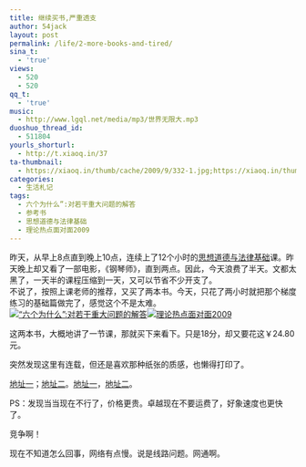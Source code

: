 ```yaml
---
title: 继续买书,严重透支
author: 54jack
layout: post
permalink: /life/2-more-books-and-tired/
sina_t:
  - 'true'
views:
  - 520
  - 520
qq_t:
  - 'true'
music:
  - http://www.lgql.net/media/mp3/世界无限大.mp3
duoshuo_thread_id:
  - 511804
yourls_shorturl:
  - http://t.xiaoq.in/37
ta-thumbnail:
  - https://xiaoq.in/thumb/cache/2009/9/332-1.jpg;https://xiaoq.in/thumb/cache/2009/9/332-2.jpg;
categories:
  - 生活札记
tags:
  - 六个为什么”:对若干重大问题的解答
  - 参考书
  - 思想道德与法律基础
  - 理论热点面对面2009
---
```

昨天，从早上8点直到晚上10点，连续上了12个小时的<span class='wp_keywordlink_affiliate'><a href="https://xiaoq.in/tag/%e6%80%9d%e6%83%b3%e9%81%93%e5%be%b7%e4%b8%8e%e6%b3%95%e5%be%8b%e5%9f%ba%e7%a1%80/" title="查看思想道德与法律基础中的全部文章" target="_blank">思想道德与法律基础</a></span>课。昨天晚上却又看了一部电影，《钢琴师》，直到两点。因此，今天浪费了半天。文都太黑了，一天半的课程压缩到一天，又可以节省不少开支了。  
不说了，按照上课老师的推荐，又买了两本书。今天，只花了两小时就把那个梯度练习的基础篇做完了，感觉这个不是太难。  
[<img src="http://ecx.images-amazon.com/images/I/41xLtEGLj%2BL._AA200_.jpg" border="0" alt=" “六个为什么”:对若干重大问题的解答" />][1][<img src="http://ecx.images-amazon.com/images/I/51lwTFIEcoL._AA200_.jpg" border="0" alt=" 理论热点面对面2009" />][2]

这两本书，大概地讲了一节课，那就买下来看下。只是18分，却又要花这￥24.80元。

突然发现这里有连载，但还是喜欢那种纸张的质感，也懒得打印了。

<a title="六个为什么" href="http://news.cctv.com/special/lgwsm/01/index.shtml" target="_blank">地址一</a>；<a title="六个为什么" href="http://theory.people.com.cn/GB/40557/145802/" target="_blank">地址二</a>。<a title="理论热点面对面2009" href="http://theory.people.com.cn/GB/68294/165622/index.html" target="_blank">地址一</a>，<a title="理论热点面对面2009" href="http://www.gzxw.gov.cn/Szdx/Jxxc/Zjsy/200906/79008.asp" target="_blank">地址二</a>。

PS：发现当当现在不行了，价格更贵。卓越现在不要运费了，好象速度也更快了。

竞争啊！

现在不知道怎么回事，网络有点慢。说是线路问题。网通啊。

 [1]: http://www.amazon.cn/mn/detailApp?prodid=bkbk957301&source=cn54jack
 [2]: http://www.amazon.cn/mn/detailApp?prodid=zjbk902jii&source=cn54jack